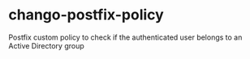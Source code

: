 # chango-postfix-policy
Postfix custom policy to check if the authenticated user belongs to an Active Directory group
